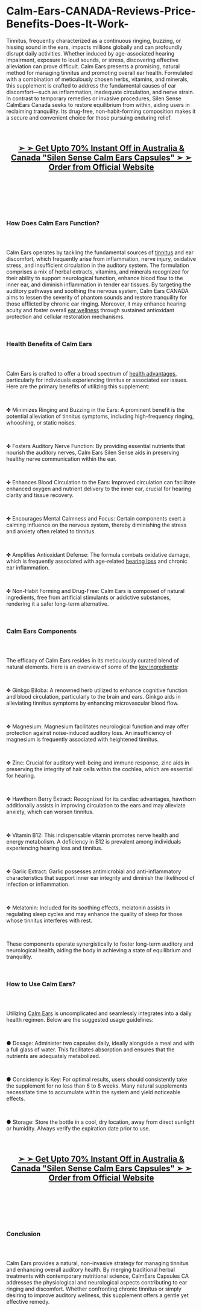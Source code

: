 # Calm-Ears-CANADA-Reviews-Price-Benefits-Does-It-Work-

<p>Tinnitus, frequently characterized as a continuous ringing, buzzing, or hissing sound in the ears, impacts millions globally and can profoundly disrupt daily activities. Whether induced by age-associated hearing impairment, exposure to loud sounds, or stress, discovering effective alleviation can prove difficult. Calm Ears presents a promising, natural method for managing tinnitus and promoting overall ear health. Formulated with a combination of meticulously chosen herbs, vitamins, and minerals, this supplement is crafted to address the fundamental causes of ear discomfort&mdash;such as inflammation, inadequate circulation, and nerve strain. In contrast to temporary remedies or invasive procedures, Silen Sense CalmEars Canada seeks to restore equilibrium from within, aiding users in reclaiming tranquility. Its drug-free, non-habit-forming composition makes it a secure and convenient choice for those pursuing enduring relief.</p>
<p>&nbsp;</p>
<h2 align="CENTER"><strong><a href="https://academly.org/recommends/calmears/">➢ ➢&nbsp;Get Upto 70% Instant Off in Australia &amp; Canada "Silen Sense Calm Ears Capsules" ➢ ➢ Order from Official Website</a></strong></h2>
<h2>&nbsp;</h2>
<p><a href="https://academly.org/recommends/calmears/"><img src="https://storage.penzu.com/g/zoahWondbhrCaVXv" alt="" /></a></p>
<p>&nbsp;</p>
<h3><strong>How Does Calm Ears Function?</strong></h3>
<h3>&nbsp;</h3>
<p>Calm Ears operates by tackling the fundamental sources of&nbsp;<a href="https://thecosmiccore.com/">tinnitus</a>&nbsp;and ear discomfort, which frequently arise from inflammation, nerve injury, oxidative stress, and insufficient circulation in the auditory system. The formulation comprises a mix of herbal extracts, vitamins, and minerals recognized for their ability to support neurological function, enhance blood flow to the inner ear, and diminish inflammation in tender ear tissues. By targeting the auditory pathways and soothing the nervous system, Calm Ears CANADA aims to lessen the severity of phantom sounds and restore tranquility for those afflicted by chronic ear ringing. Moreover, it may enhance hearing acuity and foster overall&nbsp;<a href="https://tinnitrolhearing.com/">ear wellness</a>&nbsp;through sustained antioxidant protection and cellular restoration mechanisms.</p>
<p>&nbsp;</p>
<h3><strong>Health Benefits of Calm Ears</strong></h3>
<h3>&nbsp;</h3>
<p>Calm Ears is crafted to offer a broad spectrum of&nbsp;<a href="https://ringquietpluss.com/">health advantages</a>, particularly for individuals experiencing tinnitus or associated ear issues. Here are the primary benefits of utilizing this supplement:</p>
<p>&nbsp;</p>
<p>✤ Minimizes Ringing and Buzzing in the Ears: A prominent benefit is the potential alleviation of tinnitus symptoms, including high-frequency ringing, whooshing, or static noises.</p>
<p>&nbsp;</p>
<p>✤ Fosters Auditory Nerve Function: By providing essential nutrients that nourish the auditory nerves, Calm Ears Silen Sense aids in preserving healthy nerve communication within the ear.</p>
<p>&nbsp;</p>
<p>✤ Enhances Blood Circulation to the Ears: Improved circulation can facilitate enhanced oxygen and nutrient delivery to the inner ear, crucial for hearing clarity and tissue recovery.</p>
<p>&nbsp;</p>
<p>✤ Encourages Mental Calmness and Focus: Certain components exert a calming influence on the nervous system, thereby diminishing the stress and anxiety often related to tinnitus.</p>
<p>&nbsp;</p>
<p>✤ Amplifies Antioxidant Defense: The formula combats oxidative damage, which is frequently associated with age-related&nbsp;<a href="https://vitrafoxin.net/">hearing loss</a>&nbsp;and chronic ear inflammation.</p>
<p>&nbsp;</p>
<p>✤ Non-Habit Forming and Drug-Free: Calm Ears is composed of natural ingredients, free from artificial stimulants or addictive substances, rendering it a safer long-term alternative.</p>
<p>&nbsp;</p>
<h3><strong>Calm Ears Components</strong></h3>
<h3>&nbsp;</h3>
<p>The efficacy of Calm Ears resides in its meticulously curated blend of natural elements. Here is an overview of some of the&nbsp;<a href="https://leanwellglp1.com/">key ingredients</a>:</p>
<p>&nbsp;</p>
<p>✥ Ginkgo Biloba: A renowned herb utilized to enhance cognitive function and blood circulation, particularly to the brain and ears. Ginkgo aids in alleviating tinnitus symptoms by enhancing microvascular blood flow.</p>
<p>&nbsp;</p>
<p>✥ Magnesium: Magnesium facilitates neurological function and may offer protection against noise-induced auditory loss. An insufficiency of magnesium is frequently associated with heightened tinnitus.</p>
<p>&nbsp;</p>
<p>✥ Zinc: Crucial for auditory well-being and immune response, zinc aids in preserving the integrity of hair cells within the cochlea, which are essential for hearing.</p>
<p>&nbsp;</p>
<p>✥ Hawthorn Berry Extract: Recognized for its cardiac advantages, hawthorn additionally assists in improving circulation to the ears and may alleviate anxiety, which can worsen tinnitus.</p>
<p>&nbsp;</p>
<p>✥ Vitamin B12: This indispensable vitamin promotes nerve health and energy metabolism. A deficiency in B12 is prevalent among individuals experiencing hearing loss and tinnitus.</p>
<p>&nbsp;</p>
<p>✥ Garlic Extract: Garlic possesses antimicrobial and anti-inflammatory characteristics that support inner ear integrity and diminish the likelihood of infection or inflammation.</p>
<p>&nbsp;</p>
<p>✥ Melatonin: Included for its soothing effects, melatonin assists in regulating sleep cycles and may enhance the quality of sleep for those whose tinnitus interferes with rest.</p>
<p>&nbsp;</p>
<p>These components operate synergistically to foster long-term auditory and neurological health, aiding the body in achieving a state of equilibrium and tranquility.</p>
<p>&nbsp;</p>
<h3><strong>How to Use Calm Ears?</strong></h3>
<h3>&nbsp;</h3>
<p>Utilizing&nbsp;<a href="https://silensensecalmears.com/">Calm Ears</a>&nbsp;is uncomplicated and seamlessly integrates into a daily health regimen. Below are the suggested usage guidelines:</p>
<p>&nbsp;</p>
<p>● Dosage: Administer two capsules daily, ideally alongside a meal and with a full glass of water. This facilitates absorption and ensures that the nutrients are adequately metabolized.</p>
<p>&nbsp;</p>
<p>● Consistency is Key: For optimal results, users should consistently take the supplement for no less than 6 to 8 weeks. Many natural supplements necessitate time to accumulate within the system and yield noticeable effects.</p>
<p>&nbsp;</p>
<p>● Storage: Store the bottle in a cool, dry location, away from direct sunlight or humidity. Always verify the expiration date prior to use.</p>
<p>&nbsp;</p>
<h2 align="CENTER"><strong><a href="https://academly.org/recommends/calmears/">➢ ➢&nbsp;Get Upto 70% Instant Off in Australia &amp; Canada "Silen Sense Calm Ears Capsules" ➢ ➢ Order from Official Website</a></strong></h2>
<h2>&nbsp;</h2>
<p><a href="https://academly.org/recommends/calmears/"><img src="https://storage.penzu.com/g/vcwDCi5aEtqN6q4i" alt="" /></a></p>
<p>&nbsp;</p>
<h3><strong>Conclusion</strong></h3>
<h3>&nbsp;</h3>
<p>Calm Ears provides a natural, non-invasive strategy for managing tinnitus and enhancing overall auditory health. By merging traditional herbal treatments with contemporary nutritional science, CalmEars Capsules CA addresses the physiological and neurological aspects contributing to ear ringing and discomfort. Whether confronting chronic tinnitus or simply desiring to improve auditory wellness, this supplement offers a gentle yet effective remedy.</p>
